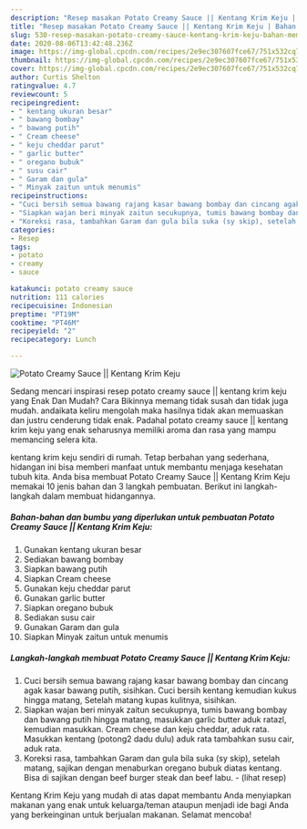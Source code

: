 ```yaml
---
description: "Resep masakan Potato Creamy Sauce || Kentang Krim Keju | Bahan Membuat Potato Creamy Sauce || Kentang Krim Keju Yang Paling Enak"
title: "Resep masakan Potato Creamy Sauce || Kentang Krim Keju | Bahan Membuat Potato Creamy Sauce || Kentang Krim Keju Yang Paling Enak"
slug: 530-resep-masakan-potato-creamy-sauce-kentang-krim-keju-bahan-membuat-potato-creamy-sauce-kentang-krim-keju-yang-paling-enak
date: 2020-08-06T13:42:48.236Z
image: https://img-global.cpcdn.com/recipes/2e9ec307607fce67/751x532cq70/potato-creamy-sauce-kentang-krim-keju-foto-resep-utama.jpg
thumbnail: https://img-global.cpcdn.com/recipes/2e9ec307607fce67/751x532cq70/potato-creamy-sauce-kentang-krim-keju-foto-resep-utama.jpg
cover: https://img-global.cpcdn.com/recipes/2e9ec307607fce67/751x532cq70/potato-creamy-sauce-kentang-krim-keju-foto-resep-utama.jpg
author: Curtis Shelton
ratingvalue: 4.7
reviewcount: 5
recipeingredient:
- " kentang ukuran besar"
- " bawang bombay"
- " bawang putih"
- " Cream cheese"
- " keju cheddar parut"
- " garlic butter"
- " oregano bubuk"
- " susu cair"
- " Garam dan gula"
- " Minyak zaitun untuk menumis"
recipeinstructions:
- "Cuci bersih semua bawang rajang kasar bawang bombay dan cincang agak kasar bawang putih, sisihkan. Cuci bersih kentang kemudian kukus hingga matang, Setelah matang kupas kulitnya, sisihkan."
- "Siapkan wajan beri minyak zaitun secukupnya, tumis bawang bombay dan bawang putih hingga matang, masukkan garlic butter aduk ratazl, kemudian masukkan. Cream cheese dan keju cheddar, aduk rata. Masukkan kentang (potong2 dadu dulu) aduk rata tambahkan susu cair, aduk rata."
- "Koreksi rasa, tambahkan Garam dan gula bila suka (sy skip), setelah matang, sajikan dengan menaburkan oregano bubuk diatas kentang. Bisa di sajikan dengan beef burger steak dan beef labu.             (lihat resep)"
categories:
- Resep
tags:
- potato
- creamy
- sauce

katakunci: potato creamy sauce 
nutrition: 111 calories
recipecuisine: Indonesian
preptime: "PT19M"
cooktime: "PT46M"
recipeyield: "2"
recipecategory: Lunch

---
```



![Potato Creamy Sauce || Kentang Krim Keju](https://img-global.cpcdn.com/recipes/2e9ec307607fce67/751x532cq70/potato-creamy-sauce-kentang-krim-keju-foto-resep-utama.jpg)

Sedang mencari inspirasi resep potato creamy sauce || kentang krim keju yang Enak Dan Mudah? Cara Bikinnya memang tidak susah dan tidak juga mudah. andaikata keliru mengolah maka hasilnya tidak akan memuaskan dan justru cenderung tidak enak. Padahal potato creamy sauce || kentang krim keju yang enak seharusnya memiliki aroma dan rasa yang mampu memancing selera kita.


 kentang krim keju sendiri di rumah. Tetap berbahan yang sederhana, hidangan ini bisa memberi manfaat untuk membantu menjaga kesehatan tubuh kita. Anda bisa membuat Potato Creamy Sauce || Kentang Krim Keju memakai 10 jenis bahan dan 3 langkah pembuatan. Berikut ini langkah-langkah dalam membuat hidangannya.

<!--inarticleads1-->

##### Bahan-bahan dan bumbu yang diperlukan untuk pembuatan Potato Creamy Sauce || Kentang Krim Keju:

1. Gunakan  kentang ukuran besar
1. Sediakan  bawang bombay
1. Siapkan  bawang putih
1. Siapkan  Cream cheese
1. Gunakan  keju cheddar parut
1. Gunakan  garlic butter
1. Siapkan  oregano bubuk
1. Sediakan  susu cair
1. Gunakan  Garam dan gula
1. Siapkan  Minyak zaitun untuk menumis




<!--inarticleads2-->

##### Langkah-langkah membuat Potato Creamy Sauce || Kentang Krim Keju:

1. Cuci bersih semua bawang rajang kasar bawang bombay dan cincang agak kasar bawang putih, sisihkan. Cuci bersih kentang kemudian kukus hingga matang, Setelah matang kupas kulitnya, sisihkan.
1. Siapkan wajan beri minyak zaitun secukupnya, tumis bawang bombay dan bawang putih hingga matang, masukkan garlic butter aduk ratazl, kemudian masukkan. Cream cheese dan keju cheddar, aduk rata. Masukkan kentang (potong2 dadu dulu) aduk rata tambahkan susu cair, aduk rata.
1. Koreksi rasa, tambahkan Garam dan gula bila suka (sy skip), setelah matang, sajikan dengan menaburkan oregano bubuk diatas kentang. Bisa di sajikan dengan beef burger steak dan beef labu. -             (lihat resep)




 Kentang Krim Keju yang mudah di atas dapat membantu Anda menyiapkan makanan yang enak untuk keluarga/teman ataupun menjadi ide bagi Anda yang berkeinginan untuk berjualan makanan. Selamat mencoba!
